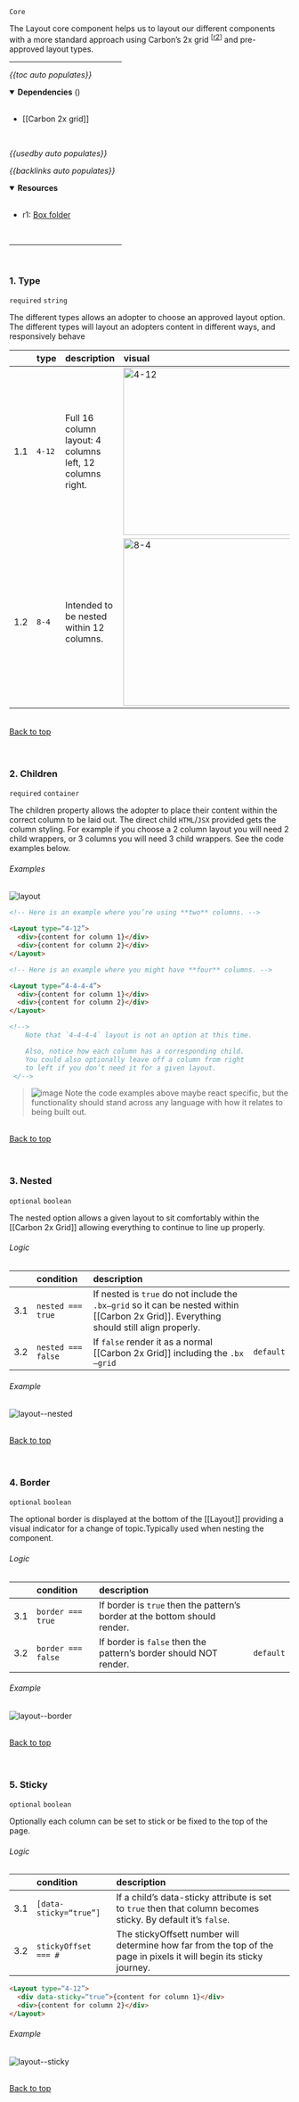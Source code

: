 `Core` <!-- category start --><!-- category end -->

The Layout core component helps us to layout our different components with a more standard approach using Carbon’s 2x grid <sup>[[r2](#resources)]</sup> and pre-approved layout types.

<hr width="40%" />

<!-- toc start open="true" -->
*{{toc auto populates}}*
<!-- toc end -->

<details open="true">
  <summary><strong>Dependencies</strong> (<!-- dependencyCount start --><!-- dependencyCount end -->)</summary><br />

- [[Carbon 2x grid]]

<br />
</details>

<!-- usedby start -->
*{{usedby auto populates}}*
<!-- usedby end -->

<!-- backlinks start -->
*{{backlinks auto populates}}*
<!-- backlinks end -->

<a name="resources"></a>
<details open="true">
  <summary><strong>Resources</strong></summary><br />

- r1: [Box folder](https://ibm.ent.box.com/folder/109669699777)

<br />
</details>

<hr width="40%" />

<br />

### 1. Type 

`required` `string`

The different types allows an adopter to choose an approved layout option. The different types will layout an adopters content in different ways, and responsively behave

|      | type   | description | visual |
|:-----|:-------|:------------|:-------|
| 1.1  | `4-12` | Full 16 column layout: 4 columns left, 12 columns right. | <a href="https://user-images.githubusercontent.com/3793636/121963487-c9ef6b00-cd2f-11eb-9845-8f8a17bb44d1.png" target="_blank"><img src="https://user-images.githubusercontent.com/3793636/121963487-c9ef6b00-cd2f-11eb-9845-8f8a17bb44d1.png" alt="4-12" width="300px" /></a>  |
| 1.2  | `8-4`  | Intended to be nested within 12 columns. | <a href="https://user-images.githubusercontent.com/3793636/121963489-ca880180-cd2f-11eb-9ba3-ee893e03d820.png" target="_blank"><img src="https://user-images.githubusercontent.com/3793636/121963489-ca880180-cd2f-11eb-9ba3-ee893e03d820.png" alt="8-4" width="300px" /></a>  |


<br />[Back to top](#wiki-wrapper)<br /><br /><br />



### 2. Children 

`required` `container`

The children property allows the adopter to place their content within the correct column to be laid out. The direct child `HTML`/`JSX` provided gets the column styling. For example if you choose a 2 column layout you will need 2 child wrappers, or 3 columns you will need 3 child wrappers. See the code examples below.

###### Examples

![layout](https://user-images.githubusercontent.com/3793636/122071996-d372e480-cdbc-11eb-8242-38eaee8d583f.gif)

```html
<!-- Here is an example where you’re using **two** columns. -->

<Layout type=“4-12”>
  <div>{content for column 1}</div>
  <div>{content for column 2}</div>
</Layout>

<!-- Here is an example where you might have **four** columns. -->

<Layout type=“4-4-4-4”>
  <div>{content for column 1}</div>
  <div>{content for column 2}</div>
</Layout>

<!-->
    Note that `4-4-4-4` layout is not an option at this time.

    Also, notice how each column has a corresponding child.
    You could also optionally leave off a column from right
    to left if you don’t need it for a given layout.
 </-->
```

> ![image](https://user-images.githubusercontent.com/3793636/117873641-a6835d00-b265-11eb-8433-8c9c73a2e999.png) Note the code examples above maybe react specific, but the functionality should stand across any language with how it relates to being built out.

<br />[Back to top](#wiki-wrapper)<br /><br /><br />



### 3. Nested 

`optional` `boolean`

The nested option allows a given layout to sit comfortably within the [[Carbon 2x Grid]] allowing everything to continue to line up properly.

###### Logic

|     | condition          | description | |
|:----|:-------------------|:------------|:-|
| 3.1 | `nested === true`  | If nested is `true` do not include the `.bx—grid` so it can be nested within [[Carbon 2x Grid]]. Everything should still align properly. |  |
| 3.2 | `nested === false` | If `false` render it as a normal [[Carbon 2x Grid]] including the `.bx—grid` | `default` |

###### Example 

![layout--nested](https://user-images.githubusercontent.com/3793636/122094807-2e630680-cdd2-11eb-898d-9bb8c9301b1d.gif)

<br />[Back to top](#wiki-wrapper)<br /><br /><br />



### 4. Border

`optional` `boolean`

The optional border is displayed at the bottom of the [[Layout]] providing a visual indicator for a change of topic.Typically used when nesting the component.

###### Logic

|     | condition          | description | |
|:----|:-------------------|:------------|:-|
| 3.1 | `border === true`  | If border is `true` then the pattern’s border at the bottom should render. |  |
| 3.2 | `border === false` | If border is `false` then the pattern’s border should NOT render. | `default` |

###### Example 

![layout--border](https://user-images.githubusercontent.com/3793636/122085889-c956e300-cdc8-11eb-8bc5-6d493aefd89d.gif)


<br />[Back to top](#wiki-wrapper)<br /><br /><br />


### 5. Sticky

`optional` `boolean`

Optionally each column can be set to stick or be fixed to the top of the page.

###### Logic

|     | condition          | description | |
|:----|:-------------------|:------------|:-|
| 3.1 | `[data-sticky=“true”]`  | If a child’s data-sticky attribute is set to `true` then that column becomes sticky. By default it’s `false`. |  |
| 3.2 | `stickyOffset === #` | The stickyOffsett number will determine how far from the top of the page in pixels it will begin its sticky journey. |

```html
<Layout type=“4-12”>
  <div data-sticky=“true”>{content for column 1}</div>
  <div>{content for column 2}</div>
</Layout>
```

###### Example

![layout--sticky](https://user-images.githubusercontent.com/3793636/122078202-07043d80-cdc2-11eb-9d30-da25f952c7e3.gif)


<br />[Back to top](#wiki-wrapper)<br /><br /><br />


